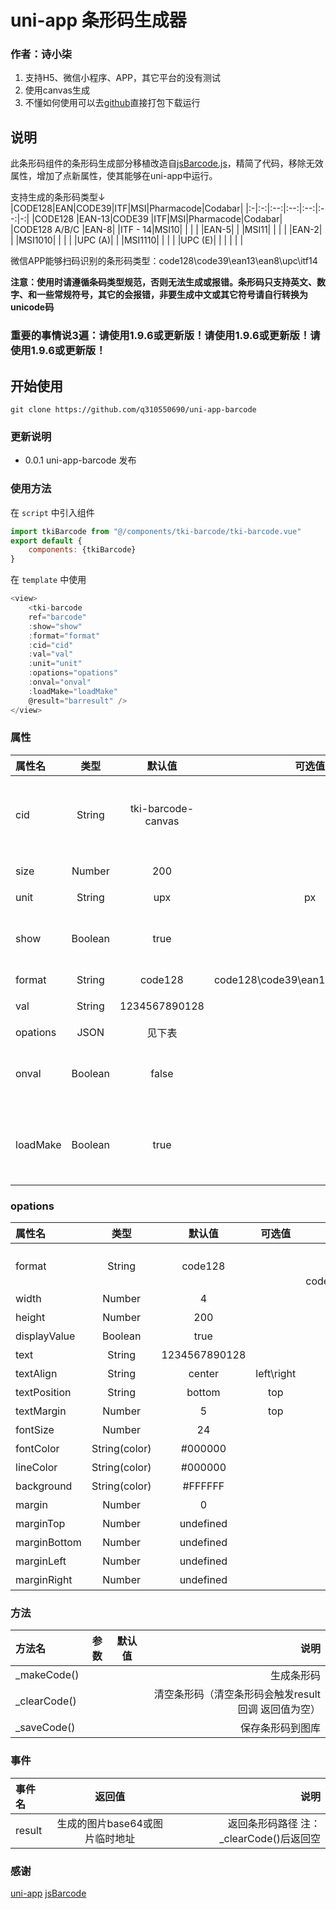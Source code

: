 # uni-app 条形码生成器
### 作者：诗小柒

1. 支持H5、微信小程序、APP，其它平台的没有测试
2. 使用canvas生成  
3. 不懂如何使用可以去[github](https://github.com/q310550690/uni-app-barcode)直接打包下载运行

## 说明
此条形码组件的条形码生成部分移植改造自[jsBarcode.js](https://github.com/lindell/JsBarcode)，精简了代码，移除无效属性，增加了点新属性，使其能够在uni-app中运行。    

支持生成的条形码类型↓
|CODE128|EAN|CODE39|ITF|MSI|Pharmacode|Codabar|
|:-|:-:|:--:|:--:|:--:|:--:|-:|
|CODE128 |EAN-13|CODE39 |ITF|MSI|Pharmacode|Codabar|
|CODE128 A/B/C |EAN-8| |ITF - 14|MSI10| | |
| |EAN-5| | |MSI11| | |
| |EAN-2| | |MSI1010| | |
| |UPC (A)| | |MSI1110| | |
| |UPC (E)| | | | | |

微信APP能够扫码识别的条形码类型：code128\code39\ean13\ean8\upc\itf14

**注意：使用时请遵循条码类型规范，否则无法生成或报错。条形码只支持英文、数字、和一些常规符号，其它的会报错，非要生成中文或其它符号请自行转换为unicode码**
### 重要的事情说3遍：请使用1.9.6或更新版！请使用1.9.6或更新版！请使用1.9.6或更新版！

## 开始使用
```
git clone https://github.com/q310550690/uni-app-barcode
```

### 更新说明

* 0.0.1 uni-app-barcode 发布

### 使用方法
在 `script` 中引入组件
``` javascript
import tkiBarcode from "@/components/tki-barcode/tki-barcode.vue"
export default {
    components: {tkiBarcode}
}
```
在 `template` 中使用
``` javascript
<view>
    <tki-barcode
    ref="barcode"
    :show="show"
    :format="format"
    :cid="cid"
    :val="val"
    :unit="unit"
    :opations="opations"
    :onval="onval"
    :loadMake="loadMake"
    @result="barresult" />
</view>
```
### 属性

|属性名|类型|默认值|可选值|说明|
|:-|:-:|:--:|:--:|-:|
|cid|String|tki-barcode-canvas| |canvasId，页面存在多个条形码组件时需设置不同的ID|
|size|Number|200| |生成的条形码大小|
|unit|String|upx|px|单位|
|show|Boolean|true| |默认使用组件中的image标签显示条形码|
|format|String|code128| code128\code39\ean13\ean8\upc\itf14|条形码类型|
|val|String|1234567890128| |要生成的内容|
|opations|JSON|见下表| |条形码参数|
|onval|Boolean|false| |监听val值变化自动重新生成条形码|
|loadMake|Boolean|true| |组件初始化完成后自动生成条形码，val需要有值|
### opations
|属性名|类型|默认值|可选值|说明|
|:-|:-:|:--:|:--:|-:|
|format|String|code128| |要使用的条形码类型。</br>提示：微信APP扫码支持的条码类型有 code128\code39\ean13\ean8\upc\itf14|
|width|Number|4| |设置条之间的宽度|
|height|Number|200| |设置条的高度|
|displayValue|Boolean|true| |是否在条形码下方显示文字|
|text|String|1234567890128| |条码内容（会覆盖val属性）|
|textAlign|String|center|left\right |设置文本的水平对齐方式|
|textPosition|String|bottom|top |设置文本的垂直位置|
|textMargin|Number|5|top |设置文本的垂直位置|
|fontSize|Number|24| |设置文本的大小|
|fontColor|String(color)|#000000| |设置文本的颜色|
|lineColor|String(color)|#000000| |设置条形码的颜色|
|background|String(color)|#FFFFFF| |设置条形码的背景色|
|margin|Number|0| |设置条形码周围的空白边距|
|marginTop|Number|undefined| |设置条形码周围的上边距|
|marginBottom|Number|undefined| |设置条形码周围的下边距|
|marginLeft|Number|undefined| |设置条形码周围的左边距|
|marginRight|Number|undefined| |设置条形码周围的右边距|
### 方法
|方法名|参数|默认值|说明|
|:-|:-:|:--:|-:|
|_makeCode()| | |生成条形码|
|_clearCode()| | |清空条形码（清空条形码会触发result回调 返回值为空）|
|_saveCode()| | |保存条形码到图库|

### 事件
|事件名|返回值|说明|
|:-|:-:|-:|
|result|生成的图片base64或图片临时地址|返回条形码路径 注：_clearCode()后返回空|


### 感谢

[uni-app](https://uniapp.dcloud.io/ "uni-app")
[jsBarcode](https://github.com/lindell/JsBarcode "jsBarcode")